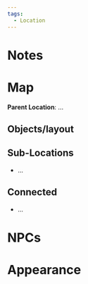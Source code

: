 ```yaml
---
tags:
  - Location
---
```

# Notes

# Map
**Parent Location**: ...
## Objects/layout

## Sub-Locations
- ...
## Connected
- ...

# NPCs

# Appearance 